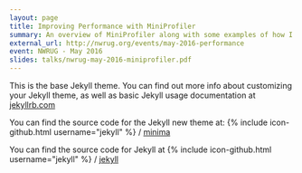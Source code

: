 ```yaml
---
layout: page
title: Improving Performance with MiniProfiler
summary: An overview of MiniProfiler along with some examples of how I've used it to improve performance on a couple of projects.
external_url: http://nwrug.org/events/may-2016-performance
event: NWRUG - May 2016
slides: talks/nwrug-may-2016-miniprofiler.pdf
---
```


This is the base Jekyll theme. You can find out more info about customizing your Jekyll theme, as well as basic Jekyll usage documentation at [jekyllrb.com](https://jekyllrb.com/)

You can find the source code for the Jekyll new theme at:
{% include icon-github.html username="jekyll" %} /
[minima](https://github.com/jekyll/minima)

You can find the source code for Jekyll at
{% include icon-github.html username="jekyll" %} /
[jekyll](https://github.com/jekyll/jekyll)
